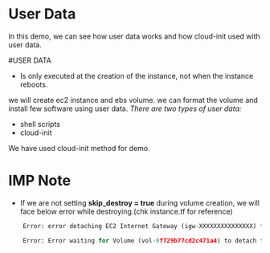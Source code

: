 # User Data

In this demo, we can see how user data works and how cloud-init used with user data.

#USER DATA 
-  Is only executed at the creation of the instance, not when the instance reboots.

we will create ec2 instance and ebs volume. we can format the volume and install few software using user data. 
_There are two types of user data:_
- shell scripts
- cloud-init

We have used cloud-init method for demo.

# IMP Note
- If we are not setting **skip_destroy = true** during volume creation, we will face below error while destroying.(chk instance.tf for reference)

```python
	Error: error detaching EC2 Internet Gateway (igw-XXXXXXXXXXXXXXX) from VPC (vpc-XXXXXXXXXXXXXXXXXXXXXXX): DependencyViolation: Network vpc-XXXXXXXXXXXXXX has some mapped public address(es). Please unmap those public address(es) before detaching the gateway.

	Error: Error waiting for Volume (vol-0f729b77cd2c471a4) to detach from Instance (i-XXXXXXXXXXXXXXXXXX): unexpected state 'busy', wanted target 'detached'. last error: %!s(<nil>)
```
